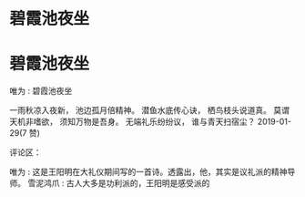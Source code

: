 # 碧霞池夜坐

# 碧霞池夜坐

唯为 : 碧霞池夜坐

一雨秋凉入夜新， 池边孤月倍精神。 潜鱼水底传心诀， 栖鸟枝头说道真。 莫谓天机非嗜欲， 须知万物是吾身。 无端礼乐纷纷议， 谁与青天扫宿尘？ 2019-01-29(7 赞)

评论区：

唯为 : 这是王阳明在大礼仪期间写的一首诗。透露出，他，其实是议礼派的精神导师。 雪泥鸿爪 : 古人大多是功利派的，王阳明是感受派的